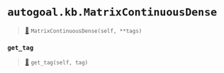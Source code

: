 # `autogoal.kb.MatrixContinuousDense`

> [📝](/usr/lib/python3/dist-packages/autogoal/kb/_data.py#L445)
> `MatrixContinuousDense(self, **tags)`

### `get_tag`

> [📝](/usr/lib/python3/dist-packages/autogoal/kb/_data.py#L283)
> `get_tag(self, tag)`

